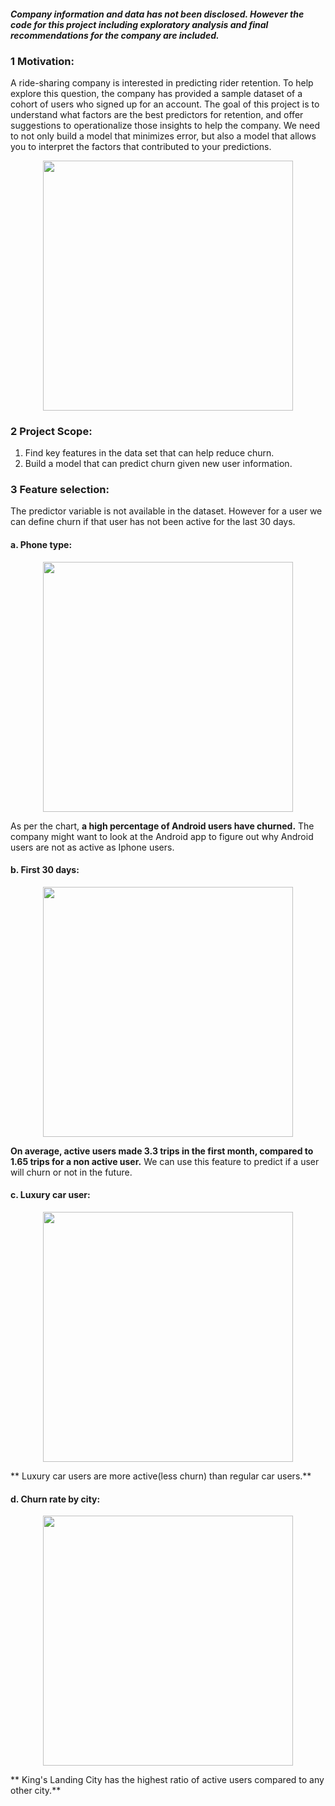 #### *Company information and data has not been disclosed. However the code for this project including exploratory analysis and final recommendations for the company are included.*


### 1 Motivation:
A ride-sharing company is interested in predicting rider retention. To help explore this question, the company has provided a sample dataset of a cohort of users who signed up for an account.
The goal of this project is to understand what factors are the best predictors for retention, and offer suggestions to operationalize those insights to help the company.
We need to not only build a model that minimizes error, but also a model that allows you to interpret the factors that contributed to your predictions.

<p align="center">
  <img src="https://cloud.githubusercontent.com/assets/10040565/22268501/682ae5b0-e24d-11e6-9f8a-0f270f3266df.jpg" width="400"/>
</p>

### 2 Project Scope:
1. Find key features in the data set that can help reduce churn.
2. Build a model that can predict churn given new user information.


### 3 Feature selection:
The predictor variable is not available in the dataset. However for a user we can define churn if that user has not been active for the last 30 days.
#### a. Phone type:
<p align="center">
  <img src="https://cloud.githubusercontent.com/assets/10040565/22271300/60e14cb6-e259-11e6-9d48-d175b13dbae4.png" width="400"/>
</p>

As per the chart, **a high percentage of Android users have churned.** The company might want to look at the Android app to figure out why Android users are not as active as Iphone users.

#### b. First 30 days:
<p align="center">
  <img src="https://cloud.githubusercontent.com/assets/10040565/22271301/60e56486-e259-11e6-9d30-d23144ce0cb7.png" width="400"/>
</p>

**On average, active users made 3.3 trips in the first month, compared to 1.65 trips for a non active user.** We can use this feature to predict if a user will churn or not in the future.

#### c. Luxury car user:
<p align="center">
  <img src="https://cloud.githubusercontent.com/assets/10040565/22271299/60dcf594-e259-11e6-8a96-1242a026bf57.png" width="400"/>
</p>

** Luxury car users are more active(less churn) than regular car users.**

#### d. Churn rate by city:
<p align="center">
  <img src="https://cloud.githubusercontent.com/assets/10040565/22271298/60dc81e0-e259-11e6-8f7c-587b7d9a4eba.png" width="400"/>
</p>

** King's Landing City has the highest ratio of active users compared to any other city.**
